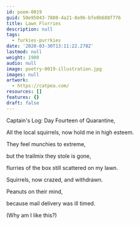 ```yaml
---
id: poem-0019
guid: 50e95043-7880-4a21-8e96-bfe0b688f776
title: Lawn Flurries
description: null
tags:
  - furkies-purrkies
date: '2020-03-30T13:11:22.278Z'
lastmod: null
weight: 1900
audio: null
image: poetry-0019-illustration.jpg
images: null
artwork:
  - https://catpea.com/
resources: []
features: {}
draft: false
---
```


Captain's Log: Day Fourteen of Quarantine,

All the local squirrels, now hold me in high esteem.

They feel munchies to extreme,

but the trailmix they stole is gone,

flurries of the box still scattered on my lawn.

Squirrels, now crazed, and withdrawn.

Peanuts on their mind,

because mail delivery was ill timed.

(Why am I like this?)
